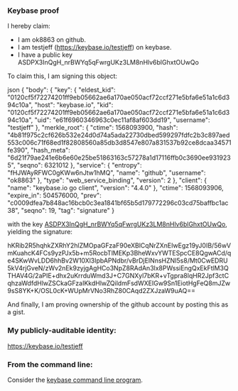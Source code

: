 ### Keybase proof

I hereby claim:

  * I am ok8863 on github.
  * I am testjeff (https://keybase.io/testjeff) on keybase.
  * I have a public key ASDPX3InQgH_nrBWYq5qFwrgUKz3LM8nHlv6blGhxtOUwQo

To claim this, I am signing this object:

json
{
  "body": {
    "key": {
      "eldest_kid": "0120cf5f72274201ff9eb05662ae6a170ae050acf72ccf271e5bfa6e51a1c6d394c10a",
      "host": "keybase.io",
      "kid": "0120cf5f72274201ff9eb05662ae6a170ae050acf72ccf271e5bfa6e51a1c6d394c10a",
      "uid": "e61f6960346963c0ec11af8af603dd19",
      "username": "testjeff"
    },
    "merkle_root": {
      "ctime": 1568093900,
      "hash": "4b81f975c2cf626b532e24d0d74a5ada22730dbed599297fdfc2b3c897aed553c006c71f68ed1f82808560a85db3d8547e807a831537b92ce8dcaa34571fe390",
      "hash_meta": "6d21f79ae241e6b6e60e25be51863163c57278a1d17116ffb0c3690ee9319235",
      "seqno": 6321012
    },
    "service": {
      "entropy": "fHJWAyRFWC0gKWw6nJtw1hMQ",
      "name": "github",
      "username": "ok8863"
    },
    "type": "web_service_binding",
    "version": 2
  },
  "client": {
    "name": "keybase.io go client",
    "version": "4.4.0"
  },
  "ctime": 1568093906,
  "expire_in": 504576000,
  "prev": "c0009dfea7b848ac16bcb0c3ea1841bf65b5d179772296c03cd75baffbc1ac38",
  "seqno": 19,
  "tag": "signature"
}


with the key [ASDPX3InQgH_nrBWYq5qFwrgUKz3LM8nHlv6blGhxtOUwQo](https://keybase.io/testjeff), yielding the signature:


hKRib2R5hqhkZXRhY2hlZMOpaGFzaF90eXBlCqNrZXnEIwEgz19yJ0IB/56wVmKuahcK4FCs9yzPJx5b+m5RocbTlMEKp3BheWxvYWTESpcCE8QgwACd/qe4SKwWvLDD6hhBv2W10Xl3IpbAPNdbr/vBrDjEINnsHZNI5s8/Mt0CwEDRU5kV4rjGveN/zWv2nEk9zyjgAgHCo3NpZ8RAdAn3lx8PWssiEngQxEkFtlM3QTHAV4G/2aPIE+dhx2uKrrduWmd3J+C7GNXyl7bKR+vTgpra8lqHR2Jpf3ctCqhzaWdfdHlwZSCkaGFzaIKkdHlwZQildmFsdWXEIGw9Sn1EiotHgFeQ8mJZw9sS8YK+K/OSL0cK+WUpMrVNo3RhZ80CAqd2ZXJzaW9uAQ==



And finally, I am proving ownership of the github account by posting this as a gist.

### My publicly-auditable identity:

https://keybase.io/testjeff

### From the command line:

Consider the [keybase command line program](https://keybase.io/download).

